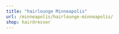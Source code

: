 ```yaml
---
title: "hairlounge Minneapolis"
url: /minneapolis/hairlounge-minneapolis/
shop: hairdresser
---
```

